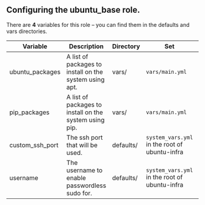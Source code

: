 ## Configuring the ubuntu_base role.
There are **4** variables for this role – you can find them in the defaults and vars directories.


| Variable        | Description                                            | Directory | Set                                           |   |
|-----------------|--------------------------------------------------------|-----------|-----------------------------------------------|---|
| ubuntu_packages | A list of packages to install on the system using apt. | vars/     | `vars/main.yml`                               |   |
| pip_packages    | A list of packages to install on the system using pip. | vars/     | `vars/main.yml`                               |   |
| custom_ssh_port | The ssh port that will be used.                        | defaults/ | `system_vars.yml` in the root of ubuntu-infra |   |
| username        | The username to enable passwordless sudo for.          | defaults/ | `system_vars.yml` in the root of ubuntu-infra |   |

